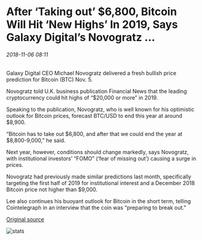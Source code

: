 # After ‘Taking out’ $6,800, Bitcoin Will Hit ‘New Highs’ In 2019, Says Galaxy Digital’s Novogratz ...

###### 2018-11-06 08:11

Galaxy Digital CEO Michael Novogratz delivered a fresh bullish price prediction for Bitcoin (BTC) Nov. 5.

Novogratz told U.K. business publication Financial News that the leading cryptocurrency could hit highs of “$20,000 or more” in 2019.

Speaking to the publication, Novogratz, who is well known for his optimistic outlook for Bitcoin prices, forecast BTC/USD to end this year at around $8,900.

“Bitcoin has to take out $6,800, and after that we could end the year at $8,800-9,000,” he said.

Next year, however, conditions should change markedly, says Novogratz, with institutional investors’ “FOMO” (‘fear of missing out’) causing a surge in prices.

Novogratz had previously made similar predictions last month, specifically targeting the first half of 2019 for institutional interest and a December 2018 Bitcoin price not higher than $9,000.

Lee also continues his buoyant outlook for Bitcoin in the short term, telling Cointelegraph in an interview that the coin was “preparing to break out.”

[Original source](https://cointelegraph.com/news/after-taking-out-6-800-bitcoin-will-hit-new-highs-in-2019-says-galaxy-digitals-novogratz)

![stats](https://c.statcounter.com/11760860/0/a89fa40b/1/ "stats")